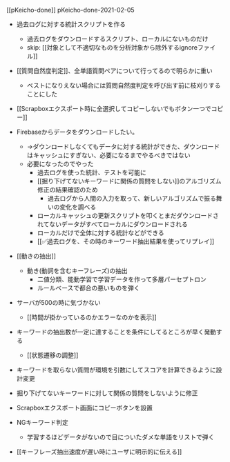 
[[pKeicho-done]]
pKeicho-done-2021-02-05
- 過去ログに対する統計スクリプトを作る
    - 過去ログをダウンロードするスクリプト、ローカルにないものだけ
    - skip: [[対象として不適切なものを分析対象から除外するignoreファイル]]
- [[質問自然度判定]]、全単語質問ペアについて行ってるので明らかに重い
    - ベストになりえない場合には質問自然度判定を呼び出す前に枝刈りすることにした
- [[Scrapboxエクスポート時に全選択してコピーしないでもボタン一つでコピー]]
- Firebaseからデータをダウンロードしたい。
    - →ダウンロードしなくてもデータに対する統計ができた、ダウンロードはキャッシュにすぎない、必要になるまでやるべきではない
    - 必要になったのでやった
        - 過去ログを使った統計、テストを可能に
        - [[掘り下げてないキーワードに関係の質問をしない]]のアルゴリズム修正の結果確認のため
            - 過去ログから人間の入力を取って、新しいアルゴリズムで振る舞いの変化を調べる
        - ローカルキャッシュの更新スクリプトを叩くとまだダウンロードされてないデータがすべてローカルにダウンロードされる
        - ローカルだけで全体に対する統計などができる
        - [[✅過去ログを、その時のキーワード抽出結果を使ってリプレイ]]
- [[動きの抽出]]
    - 動き(動詞を含むキーフレーズ)の抽出
        - 二値分類、能動学習で学習データを作って多層パーセプトロン
        - ルールベースで都合の悪いものを弾く

- サーバが500の時に気づかない
    - [[時間が掛かっているのかエラーなのかを表示]]
- キーワードの抽出数が一定に達することを条件にしてるところが早く発動する
    - [[状態遷移の調整]]


- キーワードを取らない質問が環境を引数にしてスコアを計算できるように設計変更

- 掘り下げてないキーワードに対して関係の質問をしないように修正
- Scrapboxエクスポート画面にコピーボタンを設置
- NGキーワード判定
    - 学習するほどデータがないので目についたダメな単語をリストで弾く

- [[キーフレーズ抽出速度が遅い時にユーザに明示的に伝える]]
